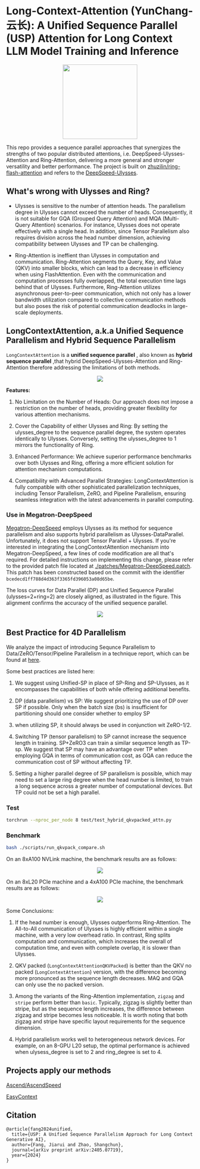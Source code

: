 # Long-Context-Attention (YunChang-云长): A Unified Sequence Parallel (USP) Attention for Long Context LLM Model Training and Inference

<p align="center">
    <img src="./media/yun_chang.jpg" width="200" />
</p>

This repo provides a sequence parallel approaches that synergizes the strengths of two popular distributed attentions, i.e. DeepSpeed-Ulysses-Attention and Ring-Attention, delivering a more general and stronger versatility and better performance. 
The project is built on [zhuzilin/ring-flash-attention](https://github.com/zhuzilin/ring-flash-attention) and refers to the [DeepSpeed-Ulysses](https://github.com/microsoft/DeepSpeed/blob/master/blogs/deepspeed-ulysses/README.md).

## What's wrong with Ulysses and Ring?

- Ulysses is sensitive to the number of attention heads. 
The parallelism degree in Ulysses cannot exceed the number of heads. 
Consequently, it is not suitable for GQA (Grouped Query Attention) and MQA (Multi-Query Attention) scenarios. For instance, Ulysses does not operate effectively with a single head. 
In addition, since Tensor Parallelism also requires division across the head number dimension, achieving compatibility between Ulysses and TP can be challenging.

- Ring-Attention is ineffient than Ulysses in computation and communication.
Ring-Attention segments the Query, Key, and Value (QKV) into smaller blocks, which can lead to a decrease in efficiency when using FlashAttention.
Even with the communication and computation processes fully overlapped, the total execution time lags behind that of Ulysses. 
Furthermore, Ring-Attention utilizes asynchronous peer-to-peer communication, which not only has a lower bandwidth utilization compared to collective communication methods but also poses the risk of potential communication deadlocks in large-scale deployments.


## LongContextAttention, a.k.a Unified Sequence Parallelism and Hybrid Sequence Parallelism

`LongContextAttention` is a **unified sequence parallel** , also known as **hybrid sequence parallel** ,that hybrid DeepSpeed-Ulysses-Attention and Ring-Attention therefore addressing the limitations of both methods.

<p align="center">
    <img src="./media/hybrid_seqparallel.png">
</p>


**Features:**

1. No Limitation on the Number of Heads: Our approach does not impose a restriction on the number of heads, providing greater flexibility for various attention mechanisms.

2. Cover the Capability of either Ulysses and Ring: By setting the ulysses_degree to the sequence parallel degree, the system operates identically to Ulysses. Conversely, setting the ulysses_degree to 1 mirrors the functionality of Ring.

3. Enhanced Performance: We achieve superior performance benchmarks over both Ulysses and Ring, offering a more efficient solution for attention mechanism computations.

4. Compatibility with Advanced Parallel Strategies: LongContextAttention is fully compatible with other sophisticated parallelization techniques, including Tensor Parallelism, ZeRO, and Pipeline Parallelism, ensuring seamless integration with the latest advancements in parallel computing.

### Use in Megatron-DeepSpeed

[Megatron-DeepSpeed](https://github.com/microsoft/Megatron-DeepSpeed) employs Ulysses as its method for sequence parallelism and also supports hybrid parallelism as Ulysses-DataParallel. Unfortunately, it does not support Tensor Parallel + Ulysses. If you're interested in integrating the LongContextAttention mechanism into Megatron-DeepSpeed, a few lines of code modification are all that's required.
For detailed instructions on implementing this change, please refer to the provided patch file located at [./patches/Megatron-DeepSpeed.patch](./patches/Megatron-DeepSpeed.patch). This patch has been constructed based on the commit with the identifier `bcedecd1ff788d4d363f3365fd396053a08d65be`.


The loss curves for Data Parallel (DP) and Unified Sequence Parallel (ulysses=2+ring=2) are closely aligned, as illustrated in the figure. This alignment confirms the accuracy of the unified sequence parallel.

<p align="center">
    <img src="./media/loss.png">
</p>

## Best Practice for 4D Parallelism


We analyze the impact of introducing Sequnce Parallelism to Data/ZeRO/Tensor/Pipeline Parallelism in a technique report, which can be found at [here](./media/unified_seq_parallel_tech_report.pdf).

Some best practices are listed here:

1. We suggest using Unified-SP in place of SP-Ring and SP-Ulysses, as it encompasses the capabilities of both while offering additional benefits.

2. DP (data parallelism) vs SP: We suggest prioritizing the use of DP over SP if possible. 
Only when the batch size (bs) is insufficient for partitioning should one consider whether to employ SP

3.  when utilizing SP, it should always be used in conjunction wit ZeRO-1/2.

4.  Switching TP (tensor parallelism) to SP cannot increase the sequence length in training. SP+ZeRO3 can train a similar sequence length as TP-sp. We suggest that SP may have an advantage over TP when employing GQA in terms of communication cost, as GQA can reduce the communication cost of SP without affecting TP.

5. Setting a higher parallel degree of SP parallelism is possible, which may need to set a large ring degree when the head number is limited, to train a long sequence across a greater number of computational devices. But TP could not be set a high parallel.

### Test

```bash
torchrun --nproc_per_node 8 test/test_hybrid_qkvpacked_attn.py
```

### Benchmark


```bash
bash ./scripts/run_qkvpack_compare.sh
```

On an 8xA100 NVLink machine, the benchmark results are as follows:

<p align="center">
    <img src="./media/benchmark_results.png">
</p>

On an 8xL20 PCIe machine and a 4xA100 PCIe machine, the benchmark results are as follows:

<p align="center">
    <img src="./media/pcie_machine.jpg">
</p>

Some Conclusions:

1. If the head number is enough, Ulysses outperforms Ring-Attention. The All-to-All communication of Ulysses is highly efficient within a single machine, with a very low overhead ratio. In contrast, Ring splits computation and communication, which increases the overall of computation time, and even with complete overlap, it is slower than Ulysses.

2. QKV packed (`LongContextAttentionQKVPacked`) is better than the QKV no packed (`LongContextAttention`) version, with the difference becoming more pronounced as the sequence length decreases. MAQ and GQA can only use the no packed version.

3. Among the variants of the Ring-Attention implementation, `zigzag` and `stripe` perform better than `basic`. Typically, zigzag is slightly better than stripe, but as the sequence length increases, the difference between zigzag and stripe becomes less noticeable. It is worth noting that both zigzag and stripe have specific layout requirements for the sequence dimension.

4. Hybrid parallelism works well to heterogeneous network devices. For example, on an 8-GPU L20 setup, the optimal performance is achieved when ulysess_degree is set to 2 and ring_degree is set to 4.

## Projects apply our methods

[Ascend/AscendSpeed](https://gitee.com/ascend/AscendSpeed/blob/master/docs/features/hybrid-context-parallel.md)

[EasyContext](https://github.com/jzhang38/EasyContext)

## Citation
```
@article{fang2024unified,
  title={USP: A Unified Sequence Parallelism Approach for Long Context Generative AI},
  author={Fang, Jiarui and Zhao, Shangchun},
  journal={arXiv preprint arXiv:2405.07719},
  year={2024}
}
```
